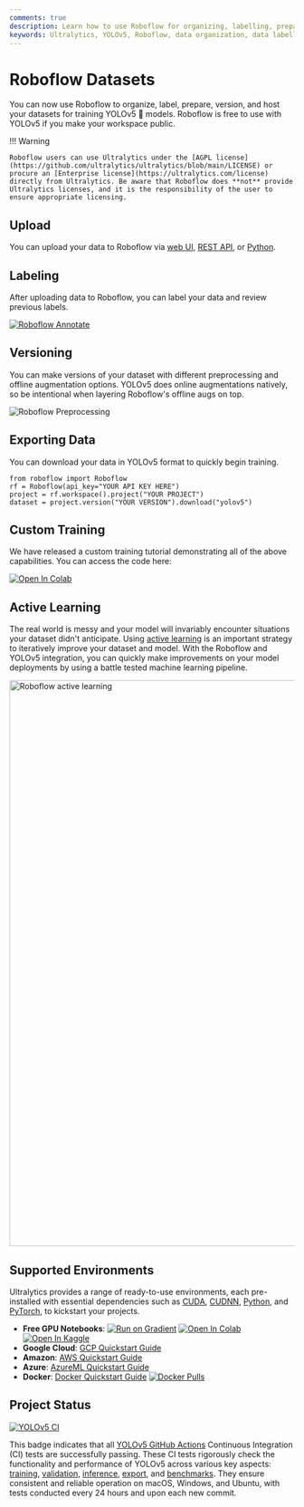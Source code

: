 ```yaml
---
comments: true
description: Learn how to use Roboflow for organizing, labelling, preparing, and hosting your datasets for YOLOv5 models. Enhance your model deployments with our platform.
keywords: Ultralytics, YOLOv5, Roboflow, data organization, data labelling, data preparation, model deployment, active learning, machine learning pipeline
---
```


# Roboflow Datasets

You can now use Roboflow to organize, label, prepare, version, and host your datasets for training YOLOv5 🚀 models. Roboflow is free to use with YOLOv5 if you make your workspace public.

!!! Warning

    Roboflow users can use Ultralytics under the [AGPL license](https://github.com/ultralytics/ultralytics/blob/main/LICENSE) or procure an [Enterprise license](https://ultralytics.com/license) directly from Ultralytics. Be aware that Roboflow does **not** provide Ultralytics licenses, and it is the responsibility of the user to ensure appropriate licensing.

## Upload

You can upload your data to Roboflow via [web UI](https://docs.roboflow.com/adding-data), [REST API](https://docs.roboflow.com/adding-data/upload-api), or [Python](https://docs.roboflow.com/python).

## Labeling

After uploading data to Roboflow, you can label your data and review previous labels.

[![Roboflow Annotate](https://roboflow-darknet.s3.us-east-2.amazonaws.com/roboflow-annotate.gif)](https://roboflow.com/annotate)

## Versioning

You can make versions of your dataset with different preprocessing and offline augmentation options. YOLOv5 does online augmentations natively, so be intentional when layering Roboflow's offline augs on top.

![Roboflow Preprocessing](https://roboflow-darknet.s3.us-east-2.amazonaws.com/robolfow-preprocessing.png)

## Exporting Data

You can download your data in YOLOv5 format to quickly begin training.

```
from roboflow import Roboflow
rf = Roboflow(api_key="YOUR API KEY HERE")
project = rf.workspace().project("YOUR PROJECT")
dataset = project.version("YOUR VERSION").download("yolov5")
```

## Custom Training

We have released a custom training tutorial demonstrating all of the above capabilities. You can access the code here:

[![Open In Colab](https://colab.research.google.com/assets/colab-badge.svg)](https://colab.research.google.com/github/roboflow-ai/yolov5-custom-training-tutorial/blob/main/yolov5-custom-training.ipynb)

## Active Learning

The real world is messy and your model will invariably encounter situations your dataset didn't anticipate. Using [active learning](https://blog.roboflow.com/what-is-active-learning/) is an important strategy to iteratively improve your dataset and model. With the Roboflow and YOLOv5 integration, you can quickly make improvements on your model deployments by using a battle tested machine learning pipeline.

<p align=""><a href="https://roboflow.com/?ref=ultralytics"><img width="1000" src="https://uploads-ssl.webflow.com/5f6bc60e665f54545a1e52a5/615627e5824c9c6195abfda9_computer-vision-cycle.png" alt="Roboflow active learning"></a></p>

## Supported Environments

Ultralytics provides a range of ready-to-use environments, each pre-installed with essential dependencies such as [CUDA](https://developer.nvidia.com/cuda), [CUDNN](https://developer.nvidia.com/cudnn), [Python](https://www.python.org/), and [PyTorch](https://pytorch.org/), to kickstart your projects.

- **Free GPU Notebooks**: <a href="https://bit.ly/yolov5-paperspace-notebook"><img src="https://assets.paperspace.io/img/gradient-badge.svg" alt="Run on Gradient"></a> <a href="https://colab.research.google.com/github/ultralytics/yolov5/blob/master/tutorial.ipynb"><img src="https://colab.research.google.com/assets/colab-badge.svg" alt="Open In Colab"></a> <a href="https://www.kaggle.com/ultralytics/yolov5"><img src="https://kaggle.com/static/images/open-in-kaggle.svg" alt="Open In Kaggle"></a>
- **Google Cloud**: [GCP Quickstart Guide](environments/google_cloud_quickstart_tutorial.md)
- **Amazon**: [AWS Quickstart Guide](environments/aws_quickstart_tutorial.md)
- **Azure**: [AzureML Quickstart Guide](environments/azureml_quickstart_tutorial.md)
- **Docker**: [Docker Quickstart Guide](environments/docker_image_quickstart_tutorial.md) <a href="https://hub.docker.com/r/ultralytics/yolov5"><img src="https://img.shields.io/docker/pulls/ultralytics/yolov5?logo=docker" alt="Docker Pulls"></a>

## Project Status

<a href="https://github.com/ultralytics/yolov5/actions/workflows/ci-testing.yml"><img src="https://github.com/ultralytics/yolov5/actions/workflows/ci-testing.yml/badge.svg" alt="YOLOv5 CI"></a>

This badge indicates that all [YOLOv5 GitHub Actions](https://github.com/ultralytics/yolov5/actions) Continuous Integration (CI) tests are successfully passing. These CI tests rigorously check the functionality and performance of YOLOv5 across various key aspects: [training](https://github.com/ultralytics/yolov5/blob/master/train.py), [validation](https://github.com/ultralytics/yolov5/blob/master/val.py), [inference](https://github.com/ultralytics/yolov5/blob/master/detect.py), [export](https://github.com/ultralytics/yolov5/blob/master/export.py), and [benchmarks](https://github.com/ultralytics/yolov5/blob/master/benchmarks.py). They ensure consistent and reliable operation on macOS, Windows, and Ubuntu, with tests conducted every 24 hours and upon each new commit.
